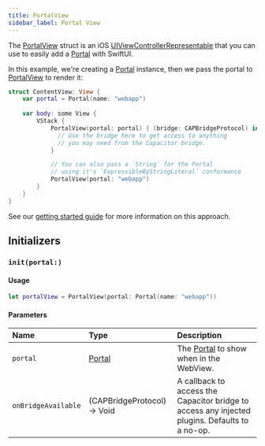 ```yaml
---
title: PortalView
sidebar_label: Portal View
---
```


The [PortalView](./portal-view) struct is an iOS [UIViewControllerRepresentable](https://developer.apple.com/documentation/swiftui/uiviewcontrollerrepresentable) that you can use to easily add a [Portal](./portal) with SwiftUI.

In this example, we're creating a [Portal](./portal) instance, then we pass the portal to [PortalView](./portal-view) to render it:


```swift title=ContentView.swift
struct ContentView: View {
    var portal = Portal(name: "webapp")
    
    var body: some View {
        VStack {
            PortalView(portal: portal) { (bridge: CAPBridgeProtocol) in 
              // Use the bridge here to get access to anything
              // you may need from the Capacitor bridge. 
            }

            // You can also pass a `String` for the Portal
            // using it's `ExpressibleByStringLiteral` conformance
            PortalView(portal: "webapp")
        }
    }
}
```

See our [getting started guide](../../getting-started/iOS#using-the-portalwebview) for more information on this approach.

## Initializers

### `init(portal:)`

#### Usage 
 
```swift
let portalView = PortalView(portal: Portal(name: "webapp"))
``` 

#### Parameters

Name | Type | Description
:------ | :------ | :------
`portal` | [Portal](./portal) | The [Portal](./portal) to show when in the WebView.
`onBridgeAvailable` | (CAPBridgeProtocol) -> Void | A callback to access the Capacitor bridge to access any injected plugins. Defaults to a no-op.
